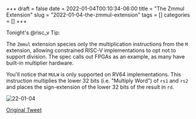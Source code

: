 +++ 
draft = false
date = 2022-01-04T00:10:34-06:00
title = "The Zmmul Extension"
slug = "2022-01-04-the-zmmul-extension" 
tags = []
categories = []
+++

Tonight's @risc_v Tip:

The `Zmmul` extension species only the multiplication instructions from the `M` extension, allowing constrained RISC-V implementations to opt not to support division. The spec calls out FPGAs as an example, as many have built-in multiplier hardware.

You'll notice that `MULW` is only supported on RV64 implementations. This instruction multiplies the lower 32 bits (i.e. "Multiply Word") of `rs1` and `rs2` and places the sign-extension of the lower 32 bits of the result in `rd`.

![22-01-04](../../static/risc-v-tips/22-01-04.png)

[Original Tweet](https://twitter.com/hasheddan/status/1478593181017067521?s=20)